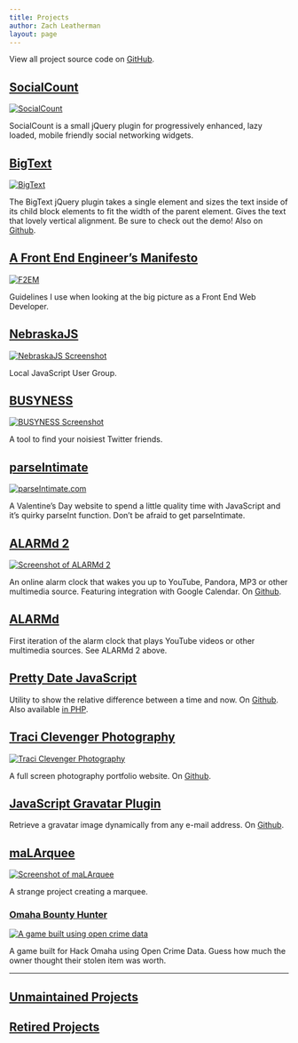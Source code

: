 ```yaml
---
title: Projects
author: Zach Leatherman
layout: page
---
```


View all project source code on [GitHub](https://github.com/zachleat/).

## [SocialCount][socialcount]
[![](socialcount.png "SocialCount")][socialcount]

[socialcount]: /web/socialcount/

SocialCount is a small jQuery plugin for progressively enhanced, lazy loaded, mobile friendly social networking widgets.

## [BigText][bt]
[![](/web/wp-content/uploads/2009/12/Screen-shot-2011-01-14-at-6.46.00-PM.png "BigText")][bt]

[bt]:/web/bigtext-makes-text-big/

 The BigText jQuery plugin takes a single element and sizes the text inside of its child block elements to fit the width of the parent element. Gives the text that lovely vertical alignment. Be sure to check out the demo! Also on [Github](http://github.com/zachleat/bigtext).

## [A Front End Engineer’s Manifesto][f2em]
[![](f2em.png "F2EM")][f2em]

[f2em]: /web/manifesto/

Guidelines I use when looking at the big picture as a Front End Web Developer. 

## [NebraskaJS][nejs]
[![](nebraskajs.png "NebraskaJS Screenshot")][nejs]

[nejs]: http://nebraskajs.com/

Local JavaScript User Group.

## [BUSYNESS][biz]
[![](busyness.png "BUSYNESS Screenshot")][biz]

[biz]: http://www.busyness.io/

A tool to find your noisiest Twitter friends.

## [parseIntimate][pi]
[![](/web/wp-content/uploads/2009/12/Screen-Shot-2012-02-17-at-7.49.26-PM1.png "parseIntimate.com")][pi]

[pi]: http://parseintimate.com

 A Valentine’s Day website to spend a little quality time with JavaScript and it’s quirky parseInt function. Don’t be afraid to get parseIntimate.

## [ALARMd 2][alarmd2]
[![Screenshot of ALARMd 2](/web/wp-content/uploads/2009/12/Screen-shot-2009-12-30-at-10.50.03-PM.png "ALARMd 2")][alarmd2]

[alarmd2]: /alarmd2/

An online alarm clock that wakes you up to YouTube, Pandora, MP3 or other multimedia source. Featuring integration with Google Calendar.  On [Github](http://github.com/zachleat/ALARMd).

## [ALARMd](/alarmd/)

First iteration of the alarm clock that plays YouTube videos or other multimedia sources.  See ALARMd 2 above.

## [Pretty Date JavaScript](/web/yet-another-pretty-date-javascript/)

Utility to show the relative difference between a time and now. On [Github](http://github.com/zachleat/Humane-Dates). Also available [in PHP](/web/php-pretty-date/).

## [Traci Clevenger Photography][tc]
[![](/web/wp-content/uploads/2009/12/Screen-shot-2009-12-30-at-11.28.09-PM.png "Traci Clevenger Photography")][tc]

[tc]: http://www.traciclevenger.com/

A full screen photography portfolio website. On [Github](http://github.com/zachleat/Parlour).

## [JavaScript Gravatar Plugin](/web/scare-your-visitors-with-this-javascript-gravatar-plugin/)

Retrieve a gravatar image dynamically from any e-mail address. On [Github](http://github.com/zachleat/jQuery-Gravatar).

## [maLArquee][mal]
[![Screenshot of maLArquee](/web/wp-content/uploads/2009/12/Screen-shot-2009-12-30-at-10.50.55-PM.png "maLArquee")][mal]

[mal]: /projects/Malarquee/

A strange project creating a marquee.

### [Omaha Bounty Hunter][obh]
[![A game built using open crime data](/web/wp-content/uploads/2009/12/omahabountyhunter.png)][obh]

 [obh]: http://obh.herokuapp.com/

 A game built for Hack Omaha using Open Crime Data. Guess how much the owner thought their stolen item was worth.

* * *

## [Unmaintained Projects](/web/projects/unmaintained/)

## [Retired Projects](/web/projects/retired/)

